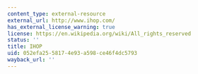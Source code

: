 ```yaml
---
content_type: external-resource
external_url: http://www.ihop.com/
has_external_license_warning: true
license: https://en.wikipedia.org/wiki/All_rights_reserved
status: ''
title: IHOP
uid: 052efa25-5817-4e93-a598-ce46f4dc5793
wayback_url: ''
---
```

